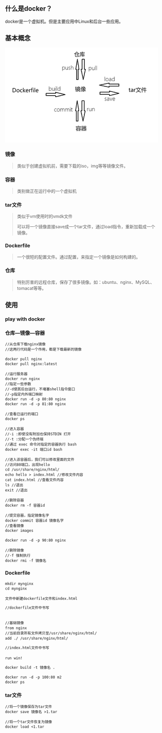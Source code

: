 ## 什么是docker？

docker是一个虚拟机。但是主要应用中Linux和后台一些应用。

## 基本概念

![docker](01_docker入门.assets/docker.png)

### 镜像

> 类似于创建虚拟机前，需要下载的iso，img等等镜像文件。

### 容器

> 类别做正在运行中的一个虚拟机

### tar文件 

> 类似于vm使用时的vmdk文件
>
> 可以将一个镜像直接save成一个tar文件，通过load指令，重新加载成一个镜像。

### Dockerfile

> 一个很短的配置文件。通过配置，来指定一个镜像是如何构建的。

### 仓库

> 特别厉害的远程仓库，保存了很多镜像。如：ubuntu、nginx、MySQL、tomacat等等。

## 使用

### play with docker

### 仓库—镜像—容器

```shell
//从仓库下载nginx镜像
//这两行代码是一个作用，都是下载最新的镜像

docker pull nginx
docker pull nginx:latest

//运行服务器
docker run nginx
//指定一些参数 
//-d使其后台运行，不堵塞shell指令窗口
//-p指定内外端口映射
docker run -d -p 80:80 nginx
docker run -d -p 81:80 nginx

//查看已运行的端口
docker ps

//进入容器
//-i :即使没有附加也保持STDIN 打开
//-t :分配一个伪终端
//通过 exec 命令对指定的容器执行 bash
docker exec -it 端口id bash

//进入该容器后，我们可以修改里面的文件
//访问80端口，出现hello
cd /usr/share/nginx/html/
echo hello > index.html //修改文件内容
cat index.html //查看文件内容
ls //退出
exit //退出

//删除容器
docker rm -f 容器id

//提交容器，指定镜像名字
docker commit 容器id 镜像名字
//查看镜像
docker images

docker run -d -p 90:80 nginx

//删除镜像
//-f 强制执行
docker rmi -f 镜像名
```

### Dockerfile

```shell
mkdir mynginx
cd mynginx

文件中新建dockerfile文件和index.html
```

```dockerfile
//dockerfile文件中书写


//基础镜像
from nginx
//当前目录所有文件拷贝至/usr/share/nginx/html/
add ./ /usr/share/nginx/html/
```

```html
//index.html文件中书写

run win!
```

```shell
docker build -t 镜像名 .

docker run -d -p 100:80 m2
docker ps
```

### tar文件

```shell
//将一个镜像保存为tar文件
docker save 镜像名 >1.tar

//将一个tar文件恢复为镜像
docker load <1.tar
```

